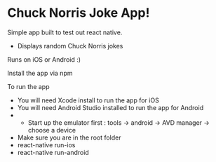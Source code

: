 # Chuck Norris Joke App!

Simple app built to test out react native. 
* Displays random Chuck Norris jokes 

Runs on iOS or Android :)

Install the app via npm

To run the app
* You will need Xcode install to run the app for iOS
* You will need Android Studio installed to run the app for Android
* * Start up the emulator first : tools -> android -> AVD manager -> choose a device
* Make sure you are in the root folder
* react-native run-ios
* react-native run-android
